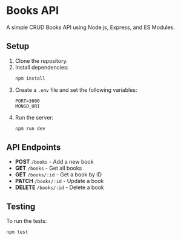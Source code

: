 # Books API

A simple CRUD Books API using Node.js, Express, and ES Modules.

## Setup

1. Clone the repository.
2. Install dependencies:
   ```bash
   npm install
   ```
3. Create a `.env` file and set the following variables:
   ```
   PORT=3000
   MONGO_URI
   ```
4. Run the server:
   ```bash
   npm run dev
   ```

## API Endpoints

- **POST** `/books` - Add a new book
- **GET** `/books` - Get all books
- **GET** `/books/:id` - Get a book by ID
- **PATCH** `/books/:id` - Update a book
- **DELETE** `/books/:id` - Delete a book


## Testing

To run the tests:
```bash
npm test
